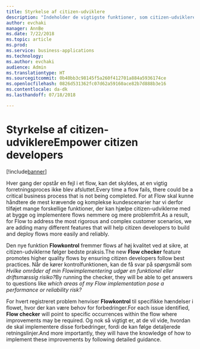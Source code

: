 ```yaml
---
title: Styrkelse af citizen-udviklere
description: "Indeholder de vigtigste funktioner, som citizen-udviklere behøver for at kunne bruge Microsoft Flow til at udvikle mere driftssikre og produktionsklare løsninger."
author: evchaki
manager: AnnBe
ms.date: 7/22/2018
ms.topic: article
ms.prod: 
ms.service: business-applications
ms.technology: 
ms.author: evchaki
audience: Admin
ms.translationtype: HT
ms.sourcegitcommit: 0b40bb3c98145f5a260f412701a884a5936174ce
ms.openlocfilehash: 0826d531362fc07d62a59160ace82b7d888b3e16
ms.contentlocale: da-dk
ms.lasthandoff: 07/18/2018

---
```

# <a name="empower-citizen-developers"></a><span data-ttu-id="b4f05-103">Styrkelse af citizen-udviklere</span><span class="sxs-lookup"><span data-stu-id="b4f05-103">Empower citizen developers</span></span>


[!include[banner](../../includes/banner.md)]

<span data-ttu-id="b4f05-104">Hver gang der opstår en fejl i et flow, kan det skyldes, at en vigtig forretningsproces ikke blev afsluttet.</span><span class="sxs-lookup"><span data-stu-id="b4f05-104">Every time a flow fails, there could be a critical business process that is not being completed.</span></span> <span data-ttu-id="b4f05-105">For at Flow skal kunne håndtere de mest krævende og komplekse kundescenarier har vi derfor tilføjet mange forskellige funktioner, der kan hjælpe citizen-udviklerne med at bygge og implementere flows nemmere og mere problemfrit.</span><span class="sxs-lookup"><span data-stu-id="b4f05-105">As a result, for Flow to address the most rigorous and complex customer scenarios, we are adding many different features that will help citizen developers to build and deploy flows more easily and reliably.</span></span> 

<span data-ttu-id="b4f05-106">Den nye funktion **Flowkontrol** fremmer flows af høj kvalitet ved at sikre, at citizen-udviklerne følger bedste praksis.</span><span class="sxs-lookup"><span data-stu-id="b4f05-106">The new **Flow checker** feature promotes higher quality flows by ensuring citizen developers follow best practices.</span></span> <span data-ttu-id="b4f05-107">Når de kører kontrolfunktionen, kan de få svar på spørgsmål som *Hvilke områder af min Flowimplementering udgør en funktionel eller driftsmæssig risiko?*</span><span class="sxs-lookup"><span data-stu-id="b4f05-107">By running the checker, they will be able to get answers to questions like *which areas of my Flow implementation pose a performance or reliability risk?*</span></span> 

<span data-ttu-id="b4f05-108">For hvert registreret problem henviser **Flowkontrol** til specifikke hændelser i flowet, hvor der kan være behov for forbedringer.</span><span class="sxs-lookup"><span data-stu-id="b4f05-108">For each issue identified, **Flow checker** will point to specific occurrences within the flow where improvements may be required.</span></span> <span data-ttu-id="b4f05-109">Og nok så vigtigt er, at de vil vide, hvordan de skal implementere disse forbedringer, fordi de kan følge detaljerede retningslinjer.</span><span class="sxs-lookup"><span data-stu-id="b4f05-109">And more importantly, they will have the knowledge of how to implement these improvements by following detailed guidance.</span></span>

